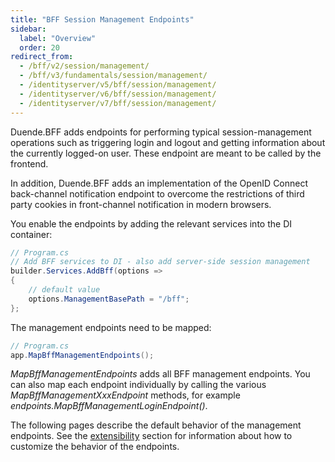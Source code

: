 ```yaml
---
title: "BFF Session Management Endpoints"
sidebar:
  label: "Overview"
  order: 20
redirect_from:
  - /bff/v2/session/management/
  - /bff/v3/fundamentals/session/management/
  - /identityserver/v5/bff/session/management/
  - /identityserver/v6/bff/session/management/
  - /identityserver/v7/bff/session/management/
---
```


Duende.BFF adds endpoints for performing typical session-management operations such as triggering login and logout and getting information about the currently logged-on user. These endpoint are meant to be called by the frontend.

In addition, Duende.BFF adds an implementation of the OpenID Connect back-channel notification endpoint to overcome the restrictions of third party cookies in front-channel notification in modern browsers.

You enable the endpoints by adding the relevant services into the DI container:

```csharp
// Program.cs
// Add BFF services to DI - also add server-side session management
builder.Services.AddBff(options => 
{
    // default value
    options.ManagementBasePath = "/bff";
};
```

The management endpoints need to be mapped:

```csharp
// Program.cs
app.MapBffManagementEndpoints();
```

*MapBffManagementEndpoints* adds all BFF management endpoints. You can also map each endpoint individually by calling the various *MapBffManagementXxxEndpoint* methods, for example *endpoints.MapBffManagementLoginEndpoint()*.

The following pages describe the default behavior of the management endpoints. See the [extensibility](/bff/extensibility) section for information about how to customize the behavior of the endpoints.
